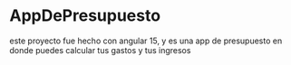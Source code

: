 # AppDePresupuesto

este proyecto fue hecho con angular 15, y es una app de presupuesto en donde puedes calcular tus gastos y tus ingresos

